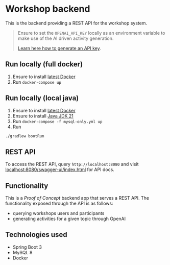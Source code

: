 # Workshop backend

This is the backend providing a REST API for the workshop system.

> Ensure to set the `OPENAI_API_KEY` locally as an environment variable to make use of the AI driven activity generation.
>
> [Learn here how to generate an API key](https://platform.openai.com/docs/quickstart?context=python).

## Run locally (full docker)

1. Ensure to install [latest Docker](https://platform.openai.com/api-keys)
2. Run `docker-compose up`
## Run locally (local java)

1. Ensure to install [latest Docker](https://www.docker.com/products/docker-desktop/)
2. Ensure to install [Java JDK 21](https://www.oracle.com/java/technologies/downloads/)
3. Run `docker-compose -f mysql-only.yml up`
4. Run
```bash
./gradlew bootRun
```

## REST API

To access the REST API, query `http://localhost:8080` and visit [localhost:8080/swagger-ui/index.html](http://localhost:8080/swagger-ui/index.html) for API docs.

## Functionality

This is a _Proof of Concept_ backend app that serves a REST API. The functionality exposed through the API is as follows:

- querying workshops users and participants
- generating activities for a given topic through OpenAI

## Technologies used

- Spring Boot 3
- MySQL 8
- Docker